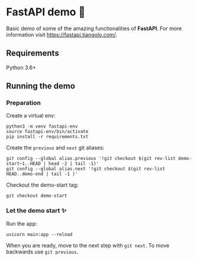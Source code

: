 # FastAPI demo :rocket:

Basic demo of some of the amazing functionalities of **FastAPI**. For more information visit https://fastapi.tiangolo.com/. 

## Requirements
Python 3.6+

## Running the demo

### Preparation

Create a virtual env:
```
python3 -m venv fastapi-env
source fastapi-env/bin/activate
pip install -r requirements.txt
```

Create the `previous` and `next` git aliases:
```
git config --global alias.previous '!git checkout $(git rev-list demo-start~1..HEAD | head -2 | tail -1)'
git config --global alias.next '!git checkout $(git rev-list HEAD..demo-end | tail -1 )'
```

Checkout the demo-start tag:
```
git checkout demo-start
```

### Let the demo start :sparkles:
Run the app:
```
uvicorn main:app --reload
```

When you are ready, move to the next step with `git next`.
To move backwards use  `git previous`.




